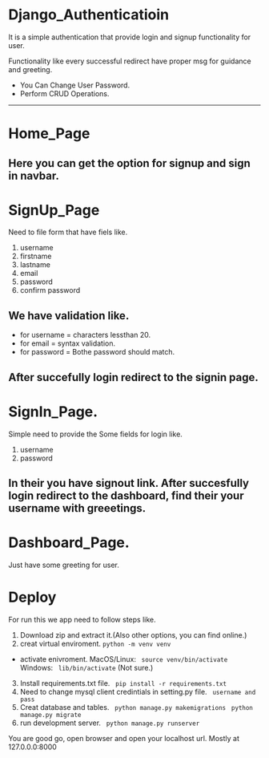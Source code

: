 # Django_Authenticatioin
It is a simple authentication that provide login and signup functionality for user.

Functionality like every successful redirect have proper msg for guidance and greeting.
* You Can Change User Password.
* Perform CRUD Operations.
---
# Home_Page
Here you can get the option for signup and sign in navbar.
---
# SignUp_Page
Need to file form that have fiels like.
1. username
2. firstname
3. lastname
4. email
5. password
6. confirm password

## We have validation like.

* for username = characters lessthan 20.
* for email = syntax validation.
* for password = Bothe password should match.

After succefully login redirect to the signin page.
--- 
# SignIn_Page.
Simple need to provide the Some fields for login like.

1. username
2. password

In their you have signout link.
After succesfully login redirect to the dashboard, find their your username with greeetings.
---
# Dashboard_Page.
Just have some greeting for user.

# Deploy
For run this we app need to follow steps like.

1. Download zip and extract it.(Also other options, you can find online.)
2. creat virtual enviroment.
``` python -m venv venv ```
* activate enivroment.
MacOS/Linux: ``` source venv/bin/activate```
Windows: ``` lib/bin/activate``` (Not sure.)
3. Install requirements.txt file.
``` pip install -r requirements.txt```
4. Need to change mysql client credintials in setting.py file.
``` username and pass``` 
5. Creat database and tables.
``` python manage.py makemigrations```
``` python manage.py migrate```
6. run development server.
``` python manage.py runserver```

You are good go, open browser and open your localhost url.
Mostly at 127.0.0.0:8000
